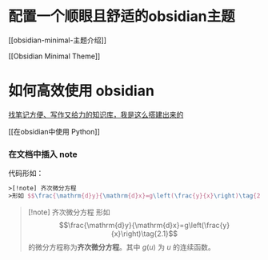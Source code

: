 # 配置一个顺眼且舒适的obsidian主题

[[obsidian-minimal-主题介绍]]

[[Obsidian Minimal Theme]]

# 如何高效使用 obsidian

[找笔记方便、写作又给力的知识库，我是这么搭建出来的](https://sspai.com/post/77144)

[[在obsidian中使用 Python]]

### **在文档中插入 note**

代码形如：

```latex
>[!note] 齐次微分方程
>形如 $$\frac{\mathrm{d}y}{\mathrm{d}x}=g\left(\frac{y}{x}\right)\tag{2.1}$$ 的微分方程称为**齐次微分方程**。其中 $g(u)$ 为 $u$ 的连续函数。
```

>[!note] 齐次微分方程
>形如 $$\frac{\mathrm{d}y}{\mathrm{d}x}=g\left(\frac{y}{x}\right)\tag{2.1}$$ 的微分方程称为**齐次微分方程**。其中 $g(u)$ 为 $u$ 的连续函数。